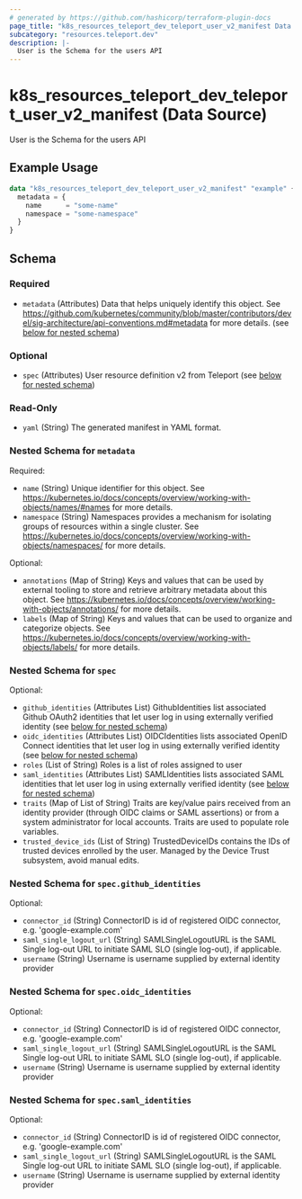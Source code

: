 ```yaml
---
# generated by https://github.com/hashicorp/terraform-plugin-docs
page_title: "k8s_resources_teleport_dev_teleport_user_v2_manifest Data Source - terraform-provider-k8s"
subcategory: "resources.teleport.dev"
description: |-
  User is the Schema for the users API
---
```


# k8s_resources_teleport_dev_teleport_user_v2_manifest (Data Source)

User is the Schema for the users API

## Example Usage

```terraform
data "k8s_resources_teleport_dev_teleport_user_v2_manifest" "example" {
  metadata = {
    name      = "some-name"
    namespace = "some-namespace"
  }
}
```

<!-- schema generated by tfplugindocs -->
## Schema

### Required

- `metadata` (Attributes) Data that helps uniquely identify this object. See https://github.com/kubernetes/community/blob/master/contributors/devel/sig-architecture/api-conventions.md#metadata for more details. (see [below for nested schema](#nestedatt--metadata))

### Optional

- `spec` (Attributes) User resource definition v2 from Teleport (see [below for nested schema](#nestedatt--spec))

### Read-Only

- `yaml` (String) The generated manifest in YAML format.

<a id="nestedatt--metadata"></a>
### Nested Schema for `metadata`

Required:

- `name` (String) Unique identifier for this object. See https://kubernetes.io/docs/concepts/overview/working-with-objects/names/#names for more details.
- `namespace` (String) Namespaces provides a mechanism for isolating groups of resources within a single cluster. See https://kubernetes.io/docs/concepts/overview/working-with-objects/namespaces/ for more details.

Optional:

- `annotations` (Map of String) Keys and values that can be used by external tooling to store and retrieve arbitrary metadata about this object. See https://kubernetes.io/docs/concepts/overview/working-with-objects/annotations/ for more details.
- `labels` (Map of String) Keys and values that can be used to organize and categorize objects. See https://kubernetes.io/docs/concepts/overview/working-with-objects/labels/ for more details.


<a id="nestedatt--spec"></a>
### Nested Schema for `spec`

Optional:

- `github_identities` (Attributes List) GithubIdentities list associated Github OAuth2 identities that let user log in using externally verified identity (see [below for nested schema](#nestedatt--spec--github_identities))
- `oidc_identities` (Attributes List) OIDCIdentities lists associated OpenID Connect identities that let user log in using externally verified identity (see [below for nested schema](#nestedatt--spec--oidc_identities))
- `roles` (List of String) Roles is a list of roles assigned to user
- `saml_identities` (Attributes List) SAMLIdentities lists associated SAML identities that let user log in using externally verified identity (see [below for nested schema](#nestedatt--spec--saml_identities))
- `traits` (Map of List of String) Traits are key/value pairs received from an identity provider (through OIDC claims or SAML assertions) or from a system administrator for local accounts. Traits are used to populate role variables.
- `trusted_device_ids` (List of String) TrustedDeviceIDs contains the IDs of trusted devices enrolled by the user. Managed by the Device Trust subsystem, avoid manual edits.

<a id="nestedatt--spec--github_identities"></a>
### Nested Schema for `spec.github_identities`

Optional:

- `connector_id` (String) ConnectorID is id of registered OIDC connector, e.g. 'google-example.com'
- `saml_single_logout_url` (String) SAMLSingleLogoutURL is the SAML Single log-out URL to initiate SAML SLO (single log-out), if applicable.
- `username` (String) Username is username supplied by external identity provider


<a id="nestedatt--spec--oidc_identities"></a>
### Nested Schema for `spec.oidc_identities`

Optional:

- `connector_id` (String) ConnectorID is id of registered OIDC connector, e.g. 'google-example.com'
- `saml_single_logout_url` (String) SAMLSingleLogoutURL is the SAML Single log-out URL to initiate SAML SLO (single log-out), if applicable.
- `username` (String) Username is username supplied by external identity provider


<a id="nestedatt--spec--saml_identities"></a>
### Nested Schema for `spec.saml_identities`

Optional:

- `connector_id` (String) ConnectorID is id of registered OIDC connector, e.g. 'google-example.com'
- `saml_single_logout_url` (String) SAMLSingleLogoutURL is the SAML Single log-out URL to initiate SAML SLO (single log-out), if applicable.
- `username` (String) Username is username supplied by external identity provider

